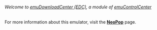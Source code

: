 ###### Welcome to [emuDownloadCenter (EDC)](https://github.com/PhoenixInteractiveNL/emuDownloadCenter/wiki/), a module of [emuControlCenter](https://github.com/PhoenixInteractiveNL/emuControlCenter/wiki/)

For more information about this emulator, visit the [**NeoPop**](https://github.com/PhoenixInteractiveNL/emuDownloadCenter/wiki/Emulator-neopop#menu) page.
